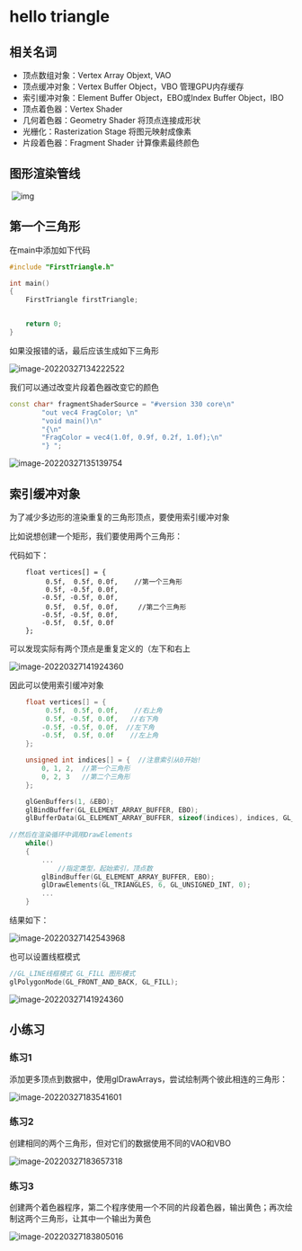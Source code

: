 # hello triangle



## 相关名词

- 顶点数组对象：Vertex Array Objext,  VAO 
- 顶点缓冲对象：Vertex Buffer Object，VBO 管理GPU内存缓存
- 索引缓冲对象：Element Buffer Object，EBO或Index Buffer Object，IBO
- 顶点着色器：Vertex Shader 
- 几何着色器：Geometry Shader 将顶点连接成形状
- 光栅化：Rasterization Stage 将图元映射成像素
- 片段着色器：Fragment Shader 计算像素最终颜色

## 图形渲染管线



​    ![img](https://learnopengl-cn.github.io/img/01/04/pipeline.png)

## 第一个三角形

在main中添加如下代码

```c++
#include "FirstTriangle.h"

int main()
{
	FirstTriangle firstTriangle;


	return 0;
}
```

如果没报错的话，最后应该生成如下三角形

![image-20220327134222522](img\image-20220327134222522.png)

我们可以通过改变片段着色器改变它的颜色

```C++
const char* fragmentShaderSource = "#version 330 core\n"
		"out vec4 FragColor; \n"
		"void main()\n"
		"{\n"
		"FragColor = vec4(1.0f, 0.9f, 0.2f, 1.0f);\n"
		"} ";
```

![image-20220327135139754](img\image-20220327135139754.png)

## 索引缓冲对象

为了减少多边形的渲染重复的三角形顶点，要使用索引缓冲对象

比如说想创建一个矩形，我们要使用两个三角形：

代码如下：

```
	float vertices[] = {
		 0.5f,  0.5f, 0.0f,    //第一个三角形
		 0.5f, -0.5f, 0.0f,   
		-0.5f, -0.5f, 0.0f, 
		 0.5f,  0.5f, 0.0f,		//第二个三角形
		-0.5f, -0.5f, 0.0f,
		-0.5f,  0.5f, 0.0f    
	};
```

可以发现实际有两个顶点是重复定义的（左下和右上

![image-20220327141924360](img\image-20220327141924360.png)

 因此可以使用索引缓冲对象

```c++
	float vertices[] = {
		 0.5f,  0.5f, 0.0f,    //右上角
		 0.5f, -0.5f, 0.0f,   //右下角
		-0.5f, -0.5f, 0.0f,  //左下角
		-0.5f,  0.5f, 0.0f    //左上角
	};

	unsigned int indices[] = {  //注意索引从0开始! 
		0, 1, 2,  //第一个三角形
		0, 2, 3   //第二个三角形
	};

	glGenBuffers(1, &EBO);
	glBindBuffer(GL_ELEMENT_ARRAY_BUFFER, EBO);
	glBufferData(GL_ELEMENT_ARRAY_BUFFER, sizeof(indices), indices, GL_STATIC_DRAW);
	
//然后在渲染循环中调用DrawElements
	while()
    {
        ...
            //指定类型，起始索引，顶点数
		glBindBuffer(GL_ELEMENT_ARRAY_BUFFER, EBO);
		glDrawElements(GL_TRIANGLES, 6, GL_UNSIGNED_INT, 0);
        ...
    }
```

结果如下：

![image-20220327142543968](img\image-20220327142543968.png)

也可以设置线框模式

```c++
//GL_LINE线框模式 GL_FILL 图形模式
glPolygonMode(GL_FRONT_AND_BACK, GL_FILL);
```

![image-20220327141924360](img\image-20220327141924360.png)

## 小练习

### 练习1

添加更多顶点到数据中，使用glDrawArrays，尝试绘制两个彼此相连的三角形：

![image-20220327183541601](img\image-20220327183541601.png)

### 练习2

创建相同的两个三角形，但对它们的数据使用不同的VAO和VBO

![image-20220327183657318](img\image-20220327183657318.png)

### 练习3

创建两个着色器程序，第二个程序使用一个不同的片段着色器，输出黄色；再次绘制这两个三角形，让其中一个输出为黄色

![image-20220327183805016](img\image-20220327183805016.png)
